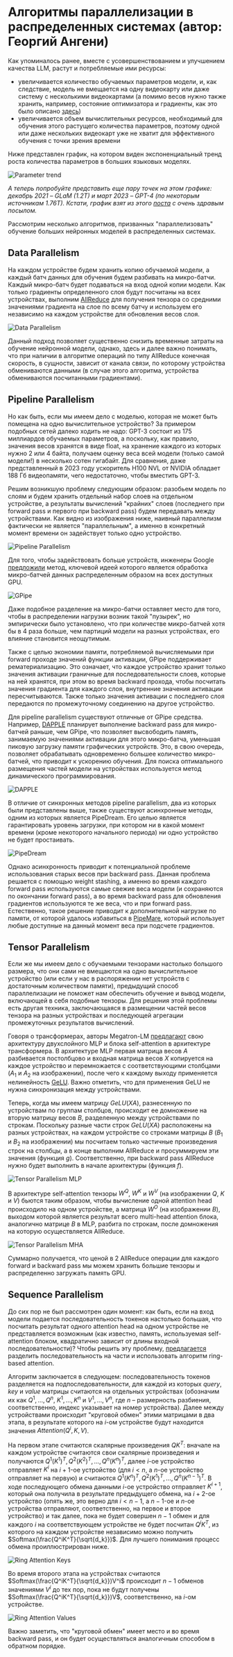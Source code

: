 # Алгоритмы параллелизации в распределенных системах (автор: Георгий Ангени)

Как упоминалось ранее, вместе с усовершенствованием и улучшением качества LLM, растут и потребляемые ими ресурсы:

- увеличивается количество обучаемых параметров модели, и, как следствие, модель не вмещается на одну видеокарту или даже систему с несколькими видеокартами (а помимо весов нужно также хранить, например, состояние оптимизатора и градиенты, как это было описано [здесь](01_optimizers_and_optimizations.md#анализ-памяти-для-наивного-шага-обучения-автор-азат-валеев))
- увеличивается объем вычислительных ресурсов, необходимый для обучения этого растущего количества параметров, поэтому одной или даже нескольких видеокарт уже не хватит для эффективного обучения с точки зрения времени

Ниже представлен график, на котором виден экспоненциальный тренд роста количества параметров в больших языковых моделях.

![Parameter trend](assets/parallelism_intro.jpg)

*А теперь попробуйте представить еще пару точек на этом графике: декабрь 2021 – GLaM (1.2T) и март 2023 – GPT-4 (по некоторым источникам 1.76T). Кстати, график взят из этого [поста](https://huggingface.co/blog/large-language-models) с очень здравым посылом.*

Рассмотрим несколько алгоритмов, призванных "параллелизовать" обучение больших нейронных моделей в распределенных системах.

## Data Parallelism

На каждом устройстве будем хранить копию обучаемой модели, а каждый батч данных для обучения будем разбивать на микро-батчи. Каждый микро-батч будет подаваться на вход одной копии модели. Как только градиенты определенного слоя будут посчитаны на всех устройствах, выполним [AllReduce](https://docs.nvidia.com/deeplearning/nccl/user-guide/docs/usage/operations.html#allreduce) для получения тензора со средними значениями градиента на слое по всему батчу и используем его независимо на каждом устройстве для обновления весов слоя.

![Data Parallelism](assets/data_parallelism.gif)

Данный подход позволяет существенно снизить временные затраты на обучение нейронной модели, однако, здесь и далее важно понимать, что при наличии в алгоритме операций по типу AllReduce конечная скорость, в сущности, зависит от канала связи, по которому устройства обмениваются данными (в случае этого алгоритма, устройства обмениваются посчитанными градиентами).

## Pipeline Parallelism

Но как быть, если мы имеем дело с моделью, которая не может быть помещена на одно вычислительное устройство? За примером подобных сетей далеко ходить не надо: GPT-3 состоит из 175 миллиардов обучаемых параметров, а поскольку, как правило, значения весов хранятся в виде float, на хранение каждого из которых нужно 2 или 4 байта, получаем оценку веса всей модели (только самой модели!) в несколько сотен гигабайт. Для сравнения, даже представленный в 2023 году ускоритель H100 NVL от NVIDIA обладает 188 Гб видеопамяти, чего недостаточно, чтобы вместить GPT-3.

Решим возникшую проблему следующим образом: разобьем модель по слоям и будем хранить отдельный набор слоев на отдельном устройстве, а результаты вычислений "крайних" слоев (последнего при forward pass и первого при backward pass) будем передавать между устройствами. Как видно из изображения ниже, наивный параллелизм фактически не является "параллельным", а именно в конкретный момент времени он задействует только одно устройство.

![Pipeline Parallelism](assets/pipeline_parallelism_1.png)

Для того, чтобы задействовать больше устройств, инженеры Google [предложили](https://arxiv.org/pdf/1811.06965.pdf) метод, ключевой идеей которого является обработка микро-батчей данных распределенным образом на всех доступных GPU.

![GPipe](assets/pipeline_parallelism_2.png)

Даже подобное разделение на микро-батчи оставляет место для того, чтобы в распределении нагрузки возник такой "пузырек", но эмпирически было установлено, что при количестве микро-батчей хотя бы в 4 раза больше, чем партиций модели на разных устройствах, его влияние становится неощутимым.

Также с целью экономии памяти, потребляемой вычисляемыми при forward проходе значений функции активации, GPipe поддерживает рематериализацию. Это означает, что каждое устройство хранит только значения активации граничные для последовательности слоев, которые на ней хранятся, при этом во время backward прохода, чтобы посчитать значения градиента для каждого слоя, внутренние значения активации пересчитываются. Также только значения активации с последнего слоя передаются по промежуточному соединению на другое устройство.

Для pipeline parallelism существуют отличные от GPipe средства. Например, [DAPPLE](https://arxiv.org/pdf/2007.01045.pdf) планирует выполнение backward pass для микро-батчей раньше, чем GPipe, что позволяет высвободить память, занимаемую значениями активации для этого микро-батча, уменьшая пиковую загрузку памяти графических устройств. Это, в свою очередь, позволяет обрабатывать одновременно большее количество микро-батчей, что приводит к ускорению обучения. Для поиска оптимального размещения частей модели на устройствах используется метод динамического программирования.

![DAPPLE](assets/pipeline_parallelism_3.png)

В отличие от синхронных методов pipeline parallelism, два из которых были представлены выше, также существуют асинхронные методы, одним из которых является PipeDream. Его целью является гарантировать уровень загрузки, при котором ни в какой момент времени (кроме некоторого начального периода) ни одно устройство не будет простаивать.

![PipeDream](assets/pipeline_parallelism_4.png)

Однако асинхронность приводит к потенциальной проблеме использования старых весов при backward pass. Данная проблема решается с помощью weight stashing, а именно во время каждого forward pass используются самые свежие веса модели (и сохраняются по окончании forward pass), а во время backward pass для обновления градиентов используются те же веса, что и при forward pass. Естественно, такое решение приводит к дополнительной нагрузке по памяти, от которой удалось избавиться в [PipeMare](https://proceedings.mlsys.org/paper_files/paper/2021/file/9412531719be7ccf755c4ff98d0969dc-Paper.pdf), который использует любые доступные на данный момент веса при подсчете градиентов.

## Tensor Parallelism

Если же мы имеем дело с обучаемыми тензорами настолько большого размера, что они сами не вмещаются на одно вычислительное устройство (или если у нас в распоряжении нет устройств с достаточным количеством памяти), предыдущий способ параллелизации не поможет нам обеспечить обучение и вывод модели, включающей в себя подобные тензоры. Для решения этой проблемы есть другая техника, заключающаяся в размещении частей весов тензора на разных устройствах и последующей агрегации промежуточных результатов вычислений.

Говоря о трансформерах, авторы Megatron-LM [предлагают](https://arxiv.org/pdf/1909.08053.pdf) свою архитектуру двухслойного MLP и блока self-attention в архитектуре трансформера. В архитектуре MLP первая матрица весов $A$ разбивается постолбцово и входная матрица весов $X$ копируется на каждое устройство и перемножается с соответствующими столбцами ($A_1$ и $A_2$ на изображении), после чего к каждому выходу применяется нелинейность [GeLU](https://paperswithcode.com/method/gelu). Важно отметить, что для применения GeLU не нужна синхронизация между устройствами.

Теперь, когда мы имеем матрицу $GeLU(XA)$, разнесенную по устройствам по группам столбцов, происходит ее домножение на вторую матрицу весов $B$, разделенную между устройствами по строкам. Поскольку разные части строк $GeLU(XA)$ расположены на разных устройствах, на каждом устройстве со строками матрицы $B$ ($B_1$ и $B_2$ на изображении) мы посчитаем только частичные произведения строк на столбцы, а в конце выполним AllReduce и просуммируем эти значения (функция $g$). Соответственно, при backward pass AllReduce нужно будет выполнить в начале архитектуры (функция $f$).

![Tensor Parallelism MLP](assets/tensor_parallelism_1.png)

В архитектуре self-attention тензоры $W^Q$, $W^K$ и $W^V$ (на изображении $Q$, $K$ и $V$) бьются таким образом, чтобы вычисление одной attention head происходило на одном устройстве, а матрица $W^O$ (на изображении $B$), выходом которой является результат всего multi-head attention блока, аналогично матрице $B$ в MLP, разбита по строкам, после домножения на которую осуществляется AllReduce.

![Tensor Parallelism MHA](assets/tensor_parallelism_2.png)

Суммарно получается, что ценой в 2 AllReduce операции для каждого forward и backward pass мы можем хранить большие тензоры и распределенно загружать память GPU.

## Sequence Parallelism

До сих пор не был рассмотрен один момент: как быть, если на вход модели подается последовательность токенов настолько большая, что посчитать результат одного attention head на одном устройстве не представляется возможным (как известно, память, используемая self-attention блоком, квадратично зависит от длины входной последовательности)? Чтобы решить эту проблему, [предлагается](https://arxiv.org/pdf/2105.13120.pdf) разделить последовательность на части и использовать алгоритм ring-based attention.

Алгоритм заключается в следующем: последовательность токенов разделяется на подпоследовательности, для каждой из которых $query$, $key$ и $value$ матрицы считаются на отдельных устройствах (обозначим их как $Q^1,...,Q^n$, $K^1,...,K^n$ и $V^1,...,V^n$, где $n$ – размерность разбиения, соответственно, индекс указывает на номер устройства). Далее между устройствами происходит "круговой обмен" этими матрицами в два этапа, в результате которого на $i$-ом устройстве будут находится значения $Attention(Q^i, K, V)$.

На первом этапе считаются скалярные произведения $QK^T$: вначале на каждом устройстве считаются свои скалярные произведения и получаются $Q^1(K^1)^T, Q^2(K^2)^T, ..., Q^n(K^n)^T$, далее $i$-ое устройство отправляет $K^i$ на $i+1$-ое устройство (для $i < n$, а $n$-ое устройство отправляет на первую) и считаются $Q^1(K^n)^T, Q^2(K^1)^T, ..., Q^n(K^{n-1})^T$. В ходе последующего обмена данными $i$-ое устройство отправляет $K^{i+1}$, который она получила в результате предыдущего обмена, на $i+2$-ое устройство (опять же, это верно для $i < n-1$, а $n-1$-ое и $n$-ое устройства отправляют, соответственно, на первое и второе устройство) и так далее, пока не будет совершен $n-1$ обмен и для каждого $i$ на соответствующем устройстве не будет посчитан $Q^iK^T$, из которого на каждом устройстве независимо можно получить $Softmax(\frac{Q^iK^T}{\sqrt{d_k}})$. Для лучшего понимания процесс обмена проиллюстрирован ниже.

![Ring Attention Keys](assets/sequence_parallelism_1.png)

Во время второго этапа на устройствах считаются $Softmax(\frac{Q^iK^T}{\sqrt{d_k}})V^i$ происходит $n-1$ обменов значениями $V^i$ до тех пор, пока не будут получены $Softmax(\frac{Q^iK^T}{\sqrt{d_k}})V$, соответственно, на $i$-ом устройстве.

![Ring Attention Values](assets/sequence_parallelism_2.png)

Важно заметить, что "круговой обмен" имеет место и во время backward pass, и он будет осуществляться аналогичным способом в обратном порядке.
